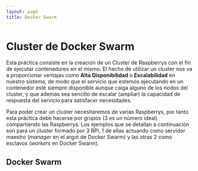 ```yaml
---
layout: page
title: Docker Swarm
---
```

# Cluster de Docker Swarm

Esta práctica consiste en la creación de un Cluster de Raspberrys con el fin de ejecutar contenedores en el mismo. El hecho de utilizar un cluster nos va a proporcionar ventajas como **Alta Disponibilidad** o **Escalabilidad** en nuestro sistema, de modo que el servicio que estemos ejecutando en un contenedor esté siempre disponible aunque caiga alguno de los nodos del cluster, y que además sea sencillo de escalar (ampliar) la capacidad de respuesta del servicio para satisfacer necesidades.

Para poder crear un cluster necesitaremos de varias Raspberrys, por tanto esta práctica debe hacerse por grupos (3 es un número ideal) compartiendo las Raspberrys. Los ejemplos que se detallan a continuación son para un cluster formado por 3 RPi, 1 de ellas actuando como servidor maestro (*manager* en el argot de Docker Swarm) y las otras 2 como esclavos (*workers* en Docker Swarm).


## Docker Swarm


